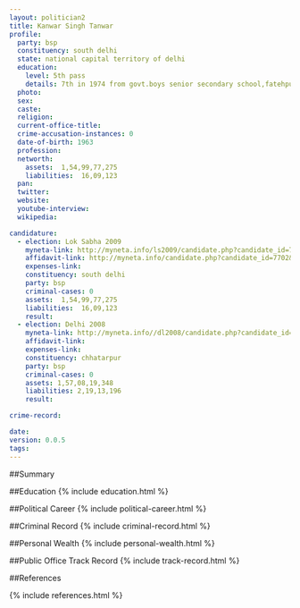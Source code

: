 ```yaml
---
layout: politician2
title: Kanwar Singh Tanwar
profile: 
  party: bsp
  constituency: south delhi
  state: national capital territory of delhi
  education: 
    level: 5th pass
    details: 7th in 1974 from govt.boys senior secondary school,fatehpur beri,new delhi-110074
  photo: 
  sex: 
  caste: 
  religion: 
  current-office-title: 
  crime-accusation-instances: 0
  date-of-birth: 1963
  profession: 
  networth: 
    assets:  1,54,99,77,275
    liabilities:  16,09,123
  pan: 
  twitter: 
  website: 
  youtube-interview: 
  wikipedia: 

candidature: 
  - election: Lok Sabha 2009
    myneta-link: http://myneta.info/ls2009/candidate.php?candidate_id=7702
    affidavit-link: http://myneta.info/candidate.php?candidate_id=7702&scan=original
    expenses-link: 
    constituency: south delhi 
    party: bsp
    criminal-cases: 0
    assets:  1,54,99,77,275
    liabilities:  16,09,123
    result:  
  - election: Delhi 2008
    myneta-link: http://myneta.info//dl2008/candidate.php?candidate_id=324
    affidavit-link: 
    expenses-link: 
    constituency: chhatarpur 
    party: bsp
    criminal-cases: 0
    assets: 1,57,08,19,348
    liabilities: 2,19,13,196
    result:  

crime-record: 

date: 
version: 0.0.5
tags: 
---
```

##Summary


##Education
{% include education.html %}


##Political Career
{% include political-career.html %}


##Criminal Record
{% include criminal-record.html %}


##Personal Wealth
{% include personal-wealth.html %}


##Public Office Track Record
{% include track-record.html %}


##References


{% include references.html %}